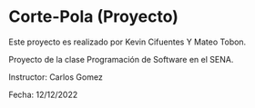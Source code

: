 # Corte-Pola (Proyecto)

Este proyecto es realizado por Kevin Cifuentes Y Mateo Tobon.

Proyecto de la clase Programación de Software en el SENA.

Instructor: Carlos Gomez

Fecha: 12/12/2022 
